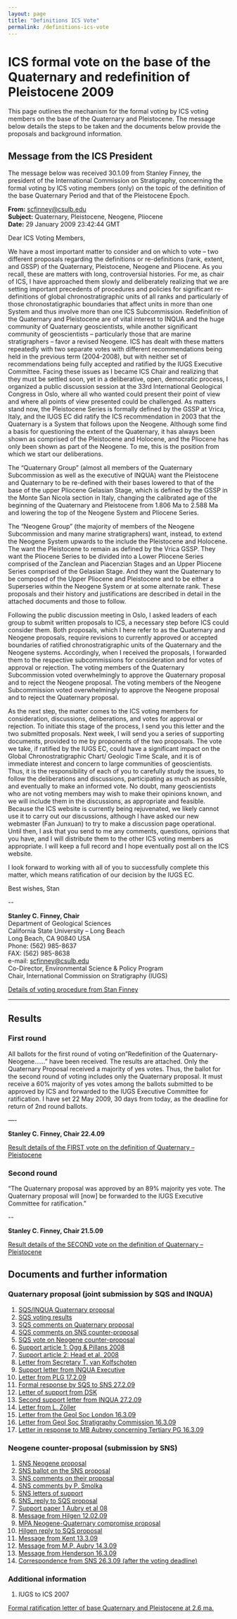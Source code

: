 ```yaml
---
layout: page
title: "Definitions ICS Vote"
permalink: /definitions-ics-vote
---
```


# ICS formal vote on the base of the Quaternary and redefinition of Pleistocene 2009

This page outlines the mechanism for the formal voting by ICS voting members on the base of the Quaternary and Pleistocene. The message below details the steps to be taken and the documents below provide the proposals and background information.

## Message from the ICS President

The message below was received 30.1.09 from Stanley Finney, the president of the International Commission on Stratigraphy, concerning the formal voting by ICS voting members (only) on the topic of the definition of the base Quaternary Period and that of the Pleistocene Epoch.

**From:** <scfinney@csulb.edu>  
**Subject:** Quaternary, Pleistocene, Neogene, Pliocene  
**Date:** 29 January 2009 23:42:44 GMT  

Dear ICS Voting Members,

We have a most important matter to consider and on which to vote – two different proposals regarding the definitions or re-definitions (rank, extent, and GSSP) of the Quaternary, Pleistocene, Neogene and Pliocene. As you recall, these are matters with long, controversial histories. For me, as chair of ICS, I have approached them slowly and deliberately realizing that we are setting important precedents of procedures and policies for significant re-definitions of global chronostratigraphic units of all ranks and particularly of those chronostatigraphic boundaries that affect units in more than one System and thus involve more than one ICS Subcommission. Redefinition of the Quaternary and Pleistocene are of vital interest to INQUA and the huge community of Quaternary geoscientists, while another significant community of geoscientists – particularly those that are marine stratigraphers – favor a revised Neogene. ICS has dealt with these matters repeatedly with two separate votes with different recommendations being held in the previous term (2004-2008), but with neither set of recommendations being fully accepted and ratified by the IUGS Executive Committee.
Facing these issues as I became ICS Chair and realizing that they must be settled soon, yet in a deliberative, open, democratic process, I organized a public discussion session at the 33rd International Geological Congress in Oslo, where all who wanted could present their point of view and where all points of view presented could be challenged. As matters stand now, the Pleistocene Series is formally defined by the GSSP at Vrica, Italy, and the IUGS EC did ratify the ICS recommendation in 2003 that the Quaternary is a System that follows upon the Neogene. Although some find a basis for questioning the extent of the Quaternary, it has always been shown as comprised of the Pleistocene and Holocene, and the Pliocene has only been shown as part of the Neogene. To me, this is the position from which we start our deliberations.

The “Quaternary Group” (almost all members of the Quaternary Subcommission as well as the executive of INQUA) want the Pleistocene and Quaternary to be re-defined with their bases lowered to that of the base of the upper Pliocene Gelasian Stage, which is defined by the GSSP in the Monte San Nicola section in Italy, changing the calibrated age of the beginning of the Quaternary and Pleistocene from 1.806 Ma to 2.588 Ma and lowering the top of the Neogene System and Pliocene Series.

The “Neogene Group” (the majority of members of the Neogene Subcommission and many marine stratigraphers) want, instead, to extend the Neogene System upwards to the include the Pleistocene and Holocene. The want the Pleistocene to remain as defined by the Vrica GSSP. They want the Pliocene Series to be divided into a Lower Pliocene Series comprised of the Zanclean and Piacenzian Stages and an Upper Pliocene Series comprised of the Gelasian Stage. And they want the Quaternary to be composed of the Upper Pliocene and Pleistocene and to be either a Superseries within the Neogene System or at some alternate rank. These proposals and their history and justifications are described in detail in the attached documents and those to follow.

Following the public discussion meeting in Oslo, I asked leaders of each group to submit written proposals to ICS, a necessary step before ICS could consider them. Both proposals, which I here refer to as the Quaternary and Neogene proposals, require revisions to currently approved or accepted boundaries of ratified chronostratigraphic units of the Quaternary and the Neogene systems. Accordingly, when I received the proposals, I forwarded them to the respective subcommissions for consideration and for votes of approval or rejection. The voting members of the Quaternary Subcommission voted overwhelmingly to approve the Quaternary proposal and to reject the Neogene proposal. The voting members of the Neogene Subcommission voted overwhelmingly to approve the Neogene proposal and to reject the Quaternary proposal.

As the next step, the matter comes to the ICS voting members for consideration, discussions, deliberations, and votes for approval or rejection. To initiate this stage of the process, I send you this letter and the two submitted proposals. Next week, I will send you a series of supporting documents, provided to me by proponents of the two proposals. The vote we take, if ratified by the IUGS EC, could have a significant impact on the Global Chronostratigraphic Chart/ Geologic Time Scale, and it is of immediate interest and concern to large communities of geoscientists. Thus, it is the responsibility of each of you to carefully study the issues, to follow the deliberations and discussions, participating as much as possible, and eventually to make an informed vote. No doubt, many geoscientists who are not voting members may wish to make their opinions known, and we will include them in the discussions, as appropriate and feasible. Because the ICS website is currently being rejuvenated, we likely cannot use it to carry out our discussions, although I have asked our new webmaster (Fan Junxuan) to try to make a discussion page operational. Until then, I ask that you send to me any comments, questions, opinions that you have, and I will distribute them to the other ICS voting members as appropriate. I will keep a full record and I hope eventually post all on the ICS website.

I look forward to working with all of you to successfully complete this matter, which means ratification of our decision by the IUGS EC.

Best wishes,
Stan

--

**Stanley C. Finney, Chair**  
Department of Geological Sciences  
California State University – Long Beach  
Long Beach, CA 90840 USA  
Phone: (562) 985-8637  
FAX: (562) 985-8638  
e-mail: <scfinney@csulb.edu>  
Co-Director, Environmental Science & Policy Program  
Chair, International Commission on Stratigraphy (IUGS)  

[Details of voting procedure from Stan Finney](files/definitions/SF13309.doc)

---

## Results

### First round

All ballots for the first round of voting on”Redefinition of the Quaternary-Neogene……” have been received. The results are attached. Only the Quaternary Proposal received a majority of yes votes. Thus, the ballot for the second round of voting includes only the Quaternary proposal. It must receive a 60% majority of yes votes among the ballots submitted to be approved by ICS and forwarded to the IUGS Executive Committee for ratification. I have set 22 May 2009, 30 days from today, as the deadline for return of 2nd round ballots.

—-

**Stanley C. Finney, Chair 22.4.09**

[Result details of the FIRST vote on the definition of Quaternary – Pleistocene](files/definitions/resultsfirstround.doc)

### Second round

“The Quaternary proposal was approved by an 89% majority yes vote. The Quaternary proposal will [now] be forwarded to the IUGS Executive Committee for ratification.”

--

**Stanley C. Finney, Chair 21.5.09**

[Result details of the SECOND vote on the definition of Quaternary – Pleistocene](files/definitions/Second_roundres.doc)

## Documents and further information

### Quaternary proposal (joint submission by SQS and INQUA)


1. [SQS/INQUA Quaternary proposal](files/definitions/quatproposal.pdf)
2. [SQS voting results](files/definitions/ICS-SQSBaseQuat.xls)
3. [SQS comments on Quaternary proposal](files/definitions/SQSComQuatprop.doc)
4. [SQS comments on SNS counter-proposal](files/definitions/SQSonNeogene.doc)
5. [SQS vote on Neogene counter-proposal](files/definitions/ICS-SQSNeogeneprop.xls)
6. [Support article 1: Ogg & Pillans 2008](files/definitions/Ogg-Pillans-2008.pdf)
7. [Support article 2: Head et al. 2008](files/definitions/Head-et-al_2008.pdf)
8. [Letter from Secretary T. van Kolfschoten](files/definitions/Kolfschoten-message.doc)
9. [Support letter from INQUA Executive](files/definitions/INQUASupportLetter.pdf)
10. [Letter from PLG 17.2.09](files/definitions/Stan-rebut-09mod.doc)
11. [Formal response by SQS to SNS 27.2.09](files/definitions/SQSresponse27Feb09.pdf)
12. [Letter of support from DSK](files/definitions/DSKQuatICS08.doc)
13. [Second support letter from INQUA 27.2.09](files/definitions/090228ICS.pdf)
14. [Letter from L. Zöller](files/definitions/Zoller031209.doc)
15. [Letter from the Geol Soc London 16.3.09](files/definitions/GeolSocLondonStratComm.doc)
16. [Letter from Geol Soc Stratigraphy Commission 16.3.09](files/definitions/Waters_GSLSC031609.doc)
17. [Letter in response to MB Aubrey concerning Tertiary PG 16.3.09](files/definitions/24Gibbard_Tertiary031809.doc)

### Neogene counter-proposal (submission by SNS)

1. [SNS Neogene proposal](files/definitions/neogproposal.pdf)
2. [SNS ballot on the SNS proposal](files/definitions/SNSballot-N-Q-.pdf)
3. [SNS comments on their proposal](files/definitions/SNSballot-N-Q-.pdf)
4. [SNS comments by P. Smolka](files/definitions/SNS_CommentsSmolka.pdf)
5. [SNS letters of support](files/definitions/SNS_LettersSupport.pdf)
6. [SNS_reply to SQS proposal](files/definitions/SNS_Reply-to-Q-proposal.pdf)
7. [Support paper 1 Aubry et al 08](files/definitions/Aubryetal08.pdf)
8. [Message from Hilgen 12.02.09](files/definitions/Hilgen-12-02-08.doc)
9. [MPA Neogene-Quaternary compromise proposal](files/definitions/SQSComQuatprop-2.doc)
10. [Hilgen reply to SQS proposal](files/definitions/SNS_Reply-to-Q-proposal-1.pdf)
11. [Message from Kent 13.3.09](files/definitions/Kent031309-1.doc)
12. [Message from M.P. Aubry 14.3.09](files/definitions/Aubry_031409.pdf)
13. [Message from Henderson 16.3.09](files/definitions/23Henderson_031609.doc)
14. [Correspondence from SNS 26.3.09 (after the voting deadline)](files/definitions/SFNeogene26309.doc)

### Additional information

1. IUGS to ICS 2007

[Formal ratification letter of base Quaternary and Pleistocene at 2.6 ma.](files/definitions/IUGS-ratification-letter-1.doc)